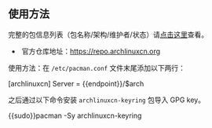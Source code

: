 ## 使用方法

完整的包信息列表（包名称/架构/维护者/状态）请[点击这里](https://github.com/archlinuxcn/repo)查看。

*  官方仓库地址：https://repo.archlinuxcn.org

使用方法：在 `/etc/pacman.conf` 文件末尾添加以下两行：

<tmpl z-lang="ini" z-path="/etc/pacman.conf" z-append>
[archlinuxcn]
Server = {{endpoint}}/$arch
</tmpl>

之后通过以下命令安装 `archlinuxcn-keyring` 包导入 GPG key。

<tmpl z-lang="bash">
{{sudo}}pacman -Sy archlinuxcn-keyring
</tmpl>
